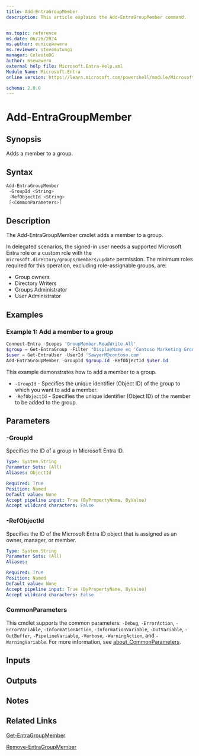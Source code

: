 ```yaml
---
title: Add-EntraGroupMember
description: This article explains the Add-EntraGroupMember command.


ms.topic: reference
ms.date: 06/26/2024
ms.author: eunicewaweru
ms.reviewer: stevemutungi
manager: CelesteDG
author: msewaweru
external help file: Microsoft.Entra-Help.xml
Module Name: Microsoft.Entra
online version: https://learn.microsoft.com/powershell/module/Microsoft.Entra/Add-EntraGroupMember

schema: 2.0.0
---
```


# Add-EntraGroupMember

## Synopsis

Adds a member to a group.

## Syntax

```powershell
Add-EntraGroupMember
 -GroupId <String>
 -RefObjectId <String>
 [<CommonParameters>]
```

## Description

The Add-EntraGroupMember cmdlet adds a member to a group.

In delegated scenarios, the signed-in user needs a supported Microsoft Entra role or a custom role with the `microsoft.directory/groups/members/update` permission. The minimum roles required for this operation, excluding role-assignable groups, are:

- Group owners
- Directory Writers
- Groups Administrator
- User Administrator

## Examples

### Example 1: Add a member to a group

```powershell
Connect-Entra -Scopes 'GroupMember.ReadWrite.All'
$group = Get-EntraGroup -Filter "DisplayName eq 'Contoso Marketing Group'"
$user = Get-EntraUser -UserId 'SawyerM@contoso.com'
Add-EntraGroupMember -GroupId $group.Id -RefObjectId $user.Id
```

This example demonstrates how to add a member to a group.

- `-GroupId` - Specifies the unique identifier (Object ID) of the group to which you want to add a member.
- `-RefObjectId` - Specifies the unique identifier (Object ID) of the member to be added to the group.

## Parameters

### -GroupId

Specifies the ID of a group in Microsoft Entra ID.

```yaml
Type: System.String
Parameter Sets: (All)
Aliases: ObjectId

Required: True
Position: Named
Default value: None
Accept pipeline input: True (ByPropertyName, ByValue)
Accept wildcard characters: False
```

### -RefObjectId

Specifies the ID of the Microsoft Entra ID object that is assigned as an owner, manager, or member.

```yaml
Type: System.String
Parameter Sets: (All)
Aliases:

Required: True
Position: Named
Default value: None
Accept pipeline input: True (ByPropertyName, ByValue)
Accept wildcard characters: False
```

### CommonParameters

This cmdlet supports the common parameters: `-Debug`, `-ErrorAction`, `-ErrorVariable`, `-InformationAction`, `-InformationVariable`, `-OutVariable`, `-OutBuffer`, `-PipelineVariable`, `-Verbose`, `-WarningAction`, and `-WarningVariable`. For more information, see [about_CommonParameters](https://go.microsoft.com/fwlink/?LinkID=113216).

## Inputs

## Outputs

## Notes

## Related Links

[Get-EntraGroupMember](Get-EntraGroupMember.md)

[Remove-EntraGroupMember](Remove-EntraGroupMember.md)
